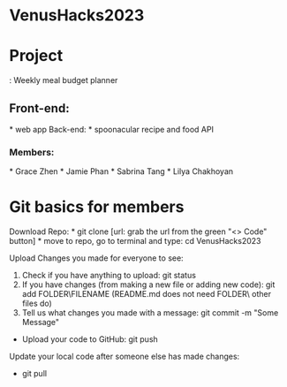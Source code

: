 # VenusHacks2023

<h1> Project </h1>:
Weekly meal budget planner

<h2> Front-end: </h2>
* web app
Back-end: 
* spoonacular recipe and food API

<h3> Members: </h3>
* Grace Zhen
* Jamie Phan
* Sabrina Tang
* Lilya Chakhoyan

<h1> Git basics for members </h1>
Download Repo:
* git clone [url: grab the url from the green "<> Code" button]
* move to repo, go to terminal and type: cd VenusHacks2023 

Upload Changes you made for everyone to see:
1. Check if you have anything to upload: git status
2. If you have changes (from making a new file or adding new code): git add FOLDER\FILENAME
    (README.md does not need FOLDER\ other files do)
3. Tell us what changes you made with a message: git commit -m "Some Message"

* Upload your code to GitHub: git push

Update your local code after someone else has made changes:
* git pull



